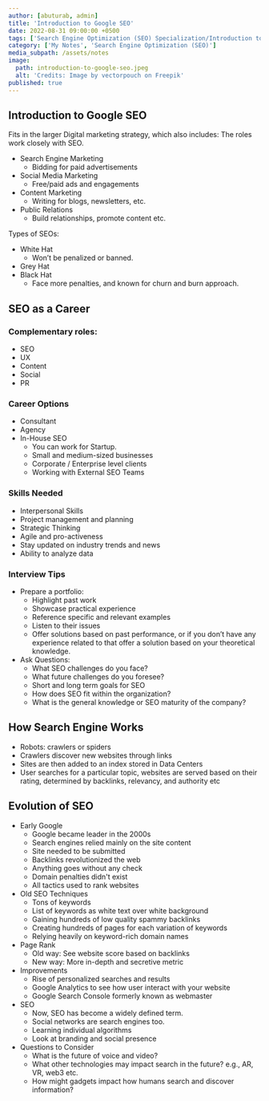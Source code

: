 ```yaml
---
author: [abuturab, admin]
title: 'Introduction to Google SEO'
date: 2022-08-31 09:00:00 +0500
tags: ['Search Engine Optimization (SEO) Specialization/Introduction to Google SEO']
category: ['My Notes', 'Search Engine Optimization (SEO)']
media_subpath: /assets/notes
image:
  path: introduction-to-google-seo.jpeg
  alt: 'Credits: Image by vectorpouch on Freepik'
published: true
---
```


## **Introduction to Google SEO**
  
  Fits in the larger Digital marketing strategy, which also includes: The roles work closely with SEO.
- Search Engine Marketing
  - Bidding for paid advertisements
- Social Media Marketing
  - Free/paid ads and engagements
- Content Marketing
  - Writing for blogs, newsletters, etc.
- Public Relations
  - Build relationships, promote content etc.

Types of SEOs:
- White Hat
  - Won’t be penalized or banned.
- Grey Hat
- Black Hat
  - Face more penalties, and known for churn and burn approach.

## **SEO as a Career**

### Complementary roles:

- SEO
- UX
- Content
- Social
- PR

### Career Options

- Consultant
- Agency
- In-House SEO
  - You can work for Startup.
  - Small and medium-sized businesses
  - Corporate / Enterprise level clients
  - Working with External SEO Teams

### Skills Needed

- Interpersonal Skills
- Project management and planning
- Strategic Thinking
- Agile and pro-activeness
- Stay updated on industry trends and news
- Ability to analyze data

### Interview Tips

- Prepare a portfolio:
  - Highlight past work
  - Showcase practical experience
  - Reference specific and relevant examples
  - Listen to their issues
  - Offer solutions based on past performance, or if you don’t have any experience related to that offer a solution based on your theoretical knowledge.
- Ask Questions:
  - What SEO challenges do you face?
  - What future challenges do you foresee?
  - Short and long term goals for SEO
  - How does SEO fit within the organization?
  - What is the general knowledge or SEO maturity of the company?

## **How Search Engine Works**

- Robots: crawlers or spiders
- Crawlers discover new websites through links
- Sites are then added to an index stored in Data Centers
- User searches for a particular topic, websites are served based on their rating, determined by backlinks, relevancy, and authority etc

## **Evolution of SEO**

- Early Google
  - Google became leader in the 2000s
  - Search engines relied mainly on the site content
  - Site needed to be submitted
  - Backlinks revolutionized the web
  - Anything goes without any check
  - Domain penalties didn't exist
  - All tactics used to rank websites
- Old SEO Techniques
  - Tons of keywords
  - List of keywords as white text over white background
  - Gaining hundreds of low quality spammy backlinks
  - Creating hundreds of pages for each variation of keywords
  - Relying heavily on keyword-rich domain names
- Page Rank
  + Old way: See website score based on backlinks
  + New way: More in-depth and secretive metric
- Improvements
  - Rise of personalized searches and results
  - Google Analytics to see how user interact with your website
  - Google Search Console formerly known as webmaster
- SEO
  - Now, SEO has become a widely defined term.
  - Social networks are search engines too.
  - Learning individual algorithms
  - Look at branding and social presence
- Questions to Consider
  - What is the future of voice and video?
  - What other technologies may impact search in the future? e.g., AR, VR, web3 etc.
  - How might gadgets impact how humans search and discover information?